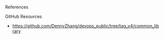 
References


GitHub Resources
* https://github.com/DennyZhang/devops_public/tree/tag_v4/common_library

